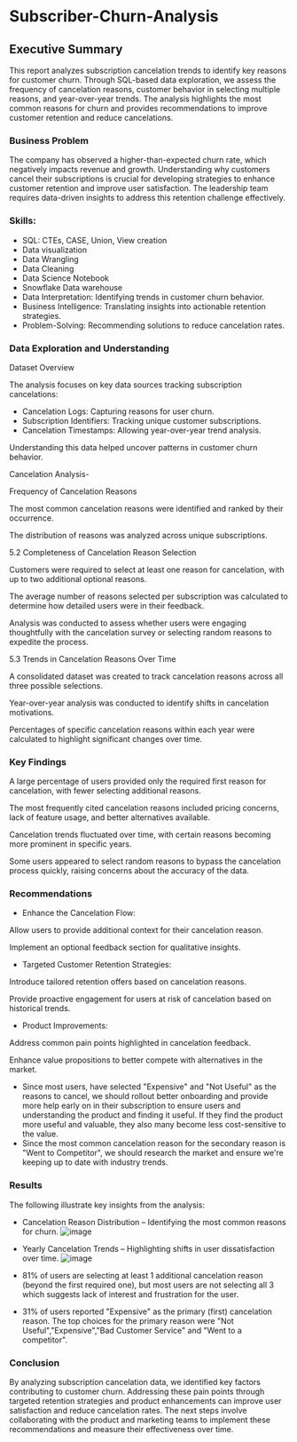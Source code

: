 # Subscriber-Churn-Analysis

## Executive Summary

This report analyzes subscription cancelation trends to identify key reasons for customer churn. Through SQL-based data exploration, we assess the frequency of cancelation reasons, customer behavior in selecting multiple reasons, and year-over-year trends. The analysis highlights the most common reasons for churn and provides recommendations to improve customer retention and reduce cancelations.

### Business Problem

The company has observed a higher-than-expected churn rate, which negatively impacts revenue and growth. Understanding why customers cancel their subscriptions is crucial for developing strategies to enhance customer retention and improve user satisfaction. The leadership team requires data-driven insights to address this retention challenge effectively.


### Skills: 
- SQL: CTEs, CASE, Union, View creation
- Data visualization
- Data Wrangling
- Data Cleaning
- Data Science Notebook
- Snowflake Data warehouse
- Data Interpretation: Identifying trends in customer churn behavior.
- Business Intelligence: Translating insights into actionable retention strategies.
- Problem-Solving: Recommending solutions to reduce cancelation rates.

### Data Exploration and Understanding

Dataset Overview

The analysis focuses on key data sources tracking subscription cancelations:

- Cancelation Logs: Capturing reasons for user churn.
- Subscription Identifiers: Tracking unique customer subscriptions.
- Cancelation Timestamps: Allowing year-over-year trend analysis.

Understanding this data helped uncover patterns in customer churn behavior.

Cancelation Analysis-

Frequency of Cancelation Reasons

The most common cancelation reasons were identified and ranked by their occurrence.

The distribution of reasons was analyzed across unique subscriptions.

5.2 Completeness of Cancelation Reason Selection

Customers were required to select at least one reason for cancelation, with up to two additional optional reasons.

The average number of reasons selected per subscription was calculated to determine how detailed users were in their feedback.

Analysis was conducted to assess whether users were engaging thoughtfully with the cancelation survey or selecting random reasons to expedite the process.

5.3 Trends in Cancelation Reasons Over Time

A consolidated dataset was created to track cancelation reasons across all three possible selections.

Year-over-year analysis was conducted to identify shifts in cancelation motivations.

Percentages of specific cancelation reasons within each year were calculated to highlight significant changes over time.

### Key Findings

A large percentage of users provided only the required first reason for cancelation, with fewer selecting additional reasons.

The most frequently cited cancelation reasons included pricing concerns, lack of feature usage, and better alternatives available.

Cancelation trends fluctuated over time, with certain reasons becoming more prominent in specific years.

Some users appeared to select random reasons to bypass the cancelation process quickly, raising concerns about the accuracy of the data.

### Recommendations

- Enhance the Cancelation Flow:

Allow users to provide additional context for their cancelation reason.

Implement an optional feedback section for qualitative insights.

- Targeted Customer Retention Strategies:

Introduce tailored retention offers based on cancelation reasons.

Provide proactive engagement for users at risk of cancelation based on historical trends.

- Product Improvements:

Address common pain points highlighted in cancelation feedback.

Enhance value propositions to better compete with alternatives in the market.

- Since most users, have selected "Expensive" and "Not Useful" as the reasons to cancel, we should rollout better onboarding and provide more help early on in their subscription to ensure users and understanding the product and finding it useful. If they find the product more useful and valuable, they also many become less cost-sensitive to the value.
- Since the most common cancelation reason for the secondary reason is "Went to Competitor", we should research the market and ensure we're keeping up to date with industry trends.
### Results

The following illustrate key insights from the analysis:

- Cancelation Reason Distribution – Identifying the most common reasons for churn.
  ![image](https://github.com/user-attachments/assets/91289d07-1faf-48c4-88d9-9781b9816142)
  
- Yearly Cancelation Trends – Highlighting shifts in user dissatisfaction over time.
![image](https://github.com/user-attachments/assets/0e1ed0ca-4644-41f6-8d8d-a9a39b4c8d5c)

- 81% of users are selecting at least 1 additional cancelation reason (beyond the first required one), but most users are not selecting all 3 which suggests lack of interest and frustration for the user.
- 31% of users reported "Expensive" as the primary (first) cancelation reason. The top choices for the primary reason were "Not Useful","Expensive","Bad Customer Service" and "Went to a competitor".

### Conclusion

By analyzing subscription cancelation data, we identified key factors contributing to customer churn. Addressing these pain points through targeted retention strategies and product enhancements can improve user satisfaction and reduce cancelation rates. The next steps involve collaborating with the product and marketing teams to implement these recommendations and measure their effectiveness over time.

